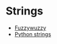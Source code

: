 # Strings

- [Fuzzywuzzy](https://github.com/seatgeek/fuzzywuzzy)
- [Python strings](https://towardsdatascience.com/python-strings-38c3d74c236a)

